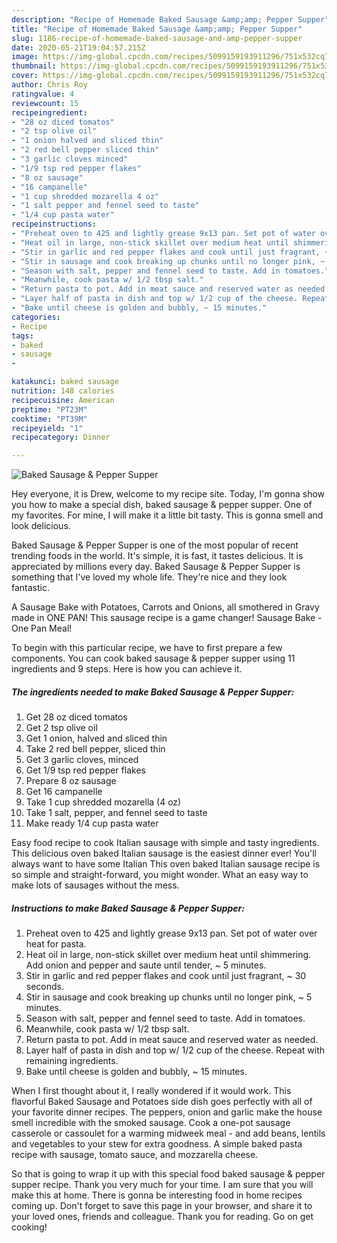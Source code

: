 ```yaml
---
description: "Recipe of Homemade Baked Sausage &amp;amp; Pepper Supper"
title: "Recipe of Homemade Baked Sausage &amp;amp; Pepper Supper"
slug: 1186-recipe-of-homemade-baked-sausage-and-amp-pepper-supper
date: 2020-05-21T19:04:57.215Z
image: https://img-global.cpcdn.com/recipes/5099159193911296/751x532cq70/baked-sausage-pepper-supper-recipe-main-photo.jpg
thumbnail: https://img-global.cpcdn.com/recipes/5099159193911296/751x532cq70/baked-sausage-pepper-supper-recipe-main-photo.jpg
cover: https://img-global.cpcdn.com/recipes/5099159193911296/751x532cq70/baked-sausage-pepper-supper-recipe-main-photo.jpg
author: Chris Roy
ratingvalue: 4
reviewcount: 15
recipeingredient:
- "28 oz diced tomatos"
- "2 tsp olive oil"
- "1 onion halved and sliced thin"
- "2 red bell pepper sliced thin"
- "3 garlic cloves minced"
- "1/9 tsp red pepper flakes"
- "8 oz sausage"
- "16 campanelle"
- "1 cup shredded mozarella 4 oz"
- "1 salt pepper and fennel seed to taste"
- "1/4 cup pasta water"
recipeinstructions:
- "Preheat oven to 425 and lightly grease 9x13 pan. Set pot of water over heat for pasta."
- "Heat oil in large, non-stick skillet over medium heat until shimmering. Add onion and pepper and saute until tender, ~ 5 minutes."
- "Stir in garlic and red pepper flakes and cook until just fragrant, ~ 30 seconds."
- "Stir in sausage and cook breaking up chunks until no longer pink, ~ 5 minutes."
- "Season with salt, pepper and fennel seed to taste. Add in tomatoes."
- "Meanwhile, cook pasta w/ 1/2 tbsp salt."
- "Return pasta to pot. Add in meat sauce and reserved water as needed."
- "Layer half of pasta in dish and top w/ 1/2 cup of the cheese. Repeat with remaining ingredients."
- "Bake until cheese is golden and bubbly, ~ 15 minutes."
categories:
- Recipe
tags:
- baked
- sausage
- 

katakunci: baked sausage  
nutrition: 148 calories
recipecuisine: American
preptime: "PT23M"
cooktime: "PT39M"
recipeyield: "1"
recipecategory: Dinner

---
```



![Baked Sausage &amp; Pepper Supper](https://img-global.cpcdn.com/recipes/5099159193911296/751x532cq70/baked-sausage-pepper-supper-recipe-main-photo.jpg)

Hey everyone, it is Drew, welcome to my recipe site. Today, I'm gonna show you how to make a special dish, baked sausage &amp; pepper supper. One of my favorites. For mine, I will make it a little bit tasty. This is gonna smell and look delicious.

Baked Sausage &amp; Pepper Supper is one of the most popular of recent trending foods in the world. It's simple, it is fast, it tastes delicious. It is appreciated by millions every day. Baked Sausage &amp; Pepper Supper is something that I've loved my whole life. They're nice and they look fantastic.

A Sausage Bake with Potatoes, Carrots and Onions, all smothered in Gravy made in ONE PAN! This sausage recipe is a game changer! Sausage Bake - One Pan Meal!


To begin with this particular recipe, we have to first prepare a few components. You can cook baked sausage &amp; pepper supper using 11 ingredients and 9 steps. Here is how you can achieve it.

<!--inarticleads1-->

##### The ingredients needed to make Baked Sausage &amp; Pepper Supper:

1. Get 28 oz diced tomatos
1. Get 2 tsp olive oil
1. Get 1 onion, halved and sliced thin
1. Take 2 red bell pepper, sliced thin
1. Get 3 garlic cloves, minced
1. Get 1/9 tsp red pepper flakes
1. Prepare 8 oz sausage
1. Get 16 campanelle
1. Take 1 cup shredded mozarella (4 oz)
1. Take 1 salt, pepper, and fennel seed to taste
1. Make ready 1/4 cup pasta water


Easy food recipe to cook Italian sausage with simple and tasty ingredients. This delicious oven baked Italian sausage is the easiest dinner ever! You&#39;ll always want to have some Italian This oven baked Italian sausage recipe is so simple and straight-forward, you might wonder. What an easy way to make lots of sausages without the mess. 

<!--inarticleads2-->

##### Instructions to make Baked Sausage &amp; Pepper Supper:

1. Preheat oven to 425 and lightly grease 9x13 pan. Set pot of water over heat for pasta.
1. Heat oil in large, non-stick skillet over medium heat until shimmering. Add onion and pepper and saute until tender, ~ 5 minutes.
1. Stir in garlic and red pepper flakes and cook until just fragrant, ~ 30 seconds.
1. Stir in sausage and cook breaking up chunks until no longer pink, ~ 5 minutes.
1. Season with salt, pepper and fennel seed to taste. Add in tomatoes.
1. Meanwhile, cook pasta w/ 1/2 tbsp salt.
1. Return pasta to pot. Add in meat sauce and reserved water as needed.
1. Layer half of pasta in dish and top w/ 1/2 cup of the cheese. Repeat with remaining ingredients.
1. Bake until cheese is golden and bubbly, ~ 15 minutes.


When I first thought about it, I really wondered if it would work. This flavorful Baked Sausage and Potatoes side dish goes perfectly with all of your favorite dinner recipes. The peppers, onion and garlic make the house smell incredible with the smoked sausage. Cook a one-pot sausage casserole or cassoulet for a warming midweek meal - and add beans, lentils and vegetables to your stew for extra goodness. A simple baked pasta recipe with sausage, tomato sauce, and mozzarella cheese. 

So that is going to wrap it up with this special food baked sausage &amp; pepper supper recipe. Thank you very much for your time. I am sure that you will make this at home. There is gonna be interesting food in home recipes coming up. Don't forget to save this page in your browser, and share it to your loved ones, friends and colleague. Thank you for reading. Go on get cooking!
